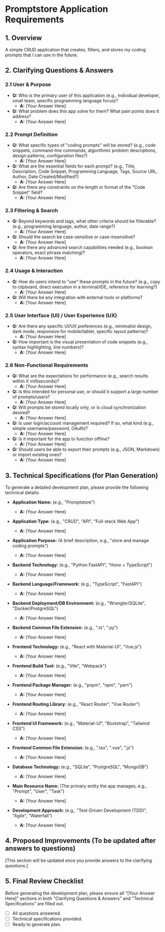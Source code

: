 # Promptstore Application Requirements

## 1. Overview
A simple CRUD application that creates, filters, and stores my coding prompts that I can use in the future.

## 2. Clarifying Questions & Answers

### 2.1 User & Purpose
*   **Q:** Who is the primary user of this application (e.g., individual developer, small team, specific programming language focus)?
    *   **A:** [Your Answer Here]
*   **Q:** What problem does this app solve for them? What pain points does it address?
    *   **A:** [Your Answer Here]

### 2.2 Prompt Definition
*   **Q:** What specific types of "coding prompts" will be stored? (e.g., code snippets, command-line commands, algorithmic problem descriptions, design patterns, configuration files?)
    *   **A:** [Your Answer Here]
*   **Q:** What are the essential fields for each prompt? (e.g., Title, Description, Code Snippet, Programming Language, Tags, Source URL, Author, Date Created/Modified?)
    *   **A:** [Your Answer Here]
*   **Q:** Are there any constraints on the length or format of the "Code Snippet" field?
    *   **A:** [Your Answer Here]

### 2.3 Filtering & Search
*   **Q:** Beyond keywords and tags, what other criteria should be filterable? (e.g., programming language, author, date range?)
    *   **A:** [Your Answer Here]
*   **Q:** Should the search be case-sensitive or case-insensitive?
    *   **A:** [Your Answer Here]
*   **Q:** Are there any advanced search capabilities needed (e.g., boolean operators, exact phrase matching)?
    *   **A:** [Your Answer Here]

### 2.4 Usage & Interaction
*   **Q:** How do users intend to "use" these prompts in the future? (e.g., copy to clipboard, direct execution in a terminal/IDE, reference for learning?)
    *   **A:** [Your Answer Here]
*   **Q:** Will there be any integration with external tools or platforms?
    *   **A:** [Your Answer Here]

### 2.5 User Interface (UI) / User Experience (UX)
*   **Q:** Are there any specific UI/UX preferences (e.g., minimalist design, dark mode, responsive for mobile/tablet, specific layout patterns)?
    *   **A:** [Your Answer Here]
*   **Q:** How important is the visual presentation of code snippets (e.g., syntax highlighting, line numbers)?
    *   **A:** [Your Answer Here]

### 2.6 Non-Functional Requirements
*   **Q:** What are the expectations for performance (e.g., search results within X milliseconds)?
    *   **A:** [Your Answer Here]
*   **Q:** Is this intended for personal use, or should it support a large number of prompts/users?
    *   **A:** [Your Answer Here]
*   **Q:** Will prompts be stored locally only, or is cloud synchronization desired?
    *   **A:** [Your Answer Here]
*   **Q:** Is user login/account management required? If so, what kind (e.g., simple username/password, OAuth)?
    *   **A:** [Your Answer Here]
*   **Q:** Is it important for the app to function offline?
    *   **A:** [Your Answer Here]
*   **Q:** Should users be able to export their prompts (e.g., JSON, Markdown) or import existing ones?
    *   **A:** [Your Answer Here]

## 3. Technical Specifications (for Plan Generation)

To generate a detailed development plan, please provide the following technical details:

*   **Application Name:** (e.g., "Promptstore")
    *   **A:** [Your Answer Here]
*   **Application Type:** (e.g., "CRUD", "API", "Full-stack Web App")
    *   **A:** [Your Answer Here]
*   **Application Purpose:** (A brief description, e.g., "store and manage coding prompts")
    *   **A:** [Your Answer Here]

*   **Backend Technology:** (e.g., "Python FastAPI", "Hono + TypeScript")
    *   **A:** [Your Answer Here]
*   **Backend Language/Framework:** (e.g., "TypeScript", "FastAPI")
    *   **A:** [Your Answer Here]
*   **Backend Deployment/DB Environment:** (e.g., "Wrangler/SQLite", "Docker/PostgreSQL")
    *   **A:** [Your Answer Here]
*   **Backend Common File Extension:** (e.g., ".ts", ".py")
    *   **A:** [Your Answer Here]

*   **Frontend Technology:** (e.g., "React with Material-UI", "Vue.js")
    *   **A:** [Your Answer Here]
*   **Frontend Build Tool:** (e.g., "Vite", "Webpack")
    *   **A:** [Your Answer Here]
*   **Frontend Package Manager:** (e.g., "pnpm", "npm", "yarn")
    *   **A:** [Your Answer Here]
*   **Frontend Routing Library:** (e.g., "React Router", "Vue Router")
    *   **A:** [Your Answer Here]
*   **Frontend UI Framework:** (e.g., "Material-UI", "Bootstrap", "Tailwind CSS")
    *   **A:** [Your Answer Here]
*   **Frontend Common File Extension:** (e.g., ".tsx", ".vue", ".js")
    *   **A:** [Your Answer Here]

*   **Database Technology:** (e.g., "SQLite", "PostgreSQL", "MongoDB")
    *   **A:** [Your Answer Here]
*   **Main Resource Name:** (The primary entity the app manages, e.g., "Prompt", "User", "Task")
    *   **A:** [Your Answer Here]

*   **Development Approach:** (e.g., "Test-Driven Development (TDD)", "Agile", "Waterfall")
    *   **A:** [Your Answer Here]

## 4. Proposed Improvements (To be updated after answers to questions)
[This section will be updated once you provide answers to the clarifying questions.]

## 5. Final Review Checklist

Before generating the development plan, please ensure all "[Your Answer Here]" sections in both "Clarifying Questions & Answers" and "Technical Specifications" are filled out.

*   [ ] All questions answered.
*   [ ] Technical specifications provided.
*   [ ] Ready to generate plan.